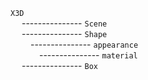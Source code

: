 `X3D`  
&emsp; --------------- `Scene`  
&emsp; --------------- `Shape`  
&emsp;&emsp; --------------- `appearance`  
&emsp;&emsp;&emsp; --------------- `material`  
&emsp; --------------- `Box`





